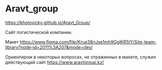 # Aravt_group

https://khotovicky.github.io/Aravt_Group/

Сайт логистической компании.

Макет https://www.figma.com/file/Krue38nJse1mh9GglKR5lY/Site-team-library?node-id=2011%3A207&mode=dev/

Ориентиром в некоторых вопросах, не отраженных в макете, служил действующий сайт https://www.aravtgroup.kz/
